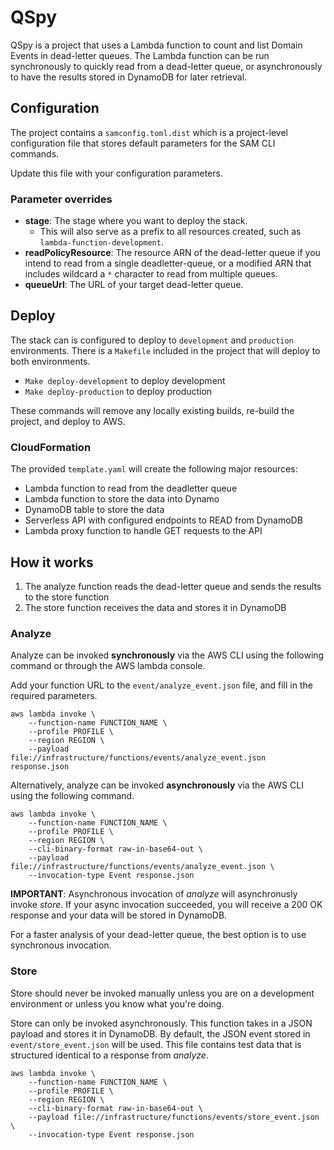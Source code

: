 # QSpy

QSpy is a project that uses a Lambda function to count and list Domain Events in dead-letter queues. The Lambda function can be run synchronously to quickly read from a dead-letter queue, or asynchronously to have the results stored in DynamoDB for later retrieval.

## Configuration

The project contains a `samconfig.toml.dist` which is a project-level configuration file that stores default parameters for the SAM CLI commands.

Update this file with your configuration parameters.

### Parameter overrides

-   **stage**: The stage where you want to deploy the stack.
    -   This will also serve as a prefix to all resources created, such as `lambda-function-development`.
-   **readPolicyResource**: The resource ARN of the dead-letter queue if you intend to read from a single deadletter-queue, or a modified ARN that includes wildcard a `*` character to read from multiple queues.
-   **queueUrl**: The URL of your target dead-letter queue.

## Deploy

The stack can is configured to deploy to `development` and `production` environments. There is a `Makefile` included in the project that will deploy to both environments.

-   `Make deploy-development` to deploy development
-   `Make deploy-production` to deploy production

These commands will remove any locally existing builds, re-build the project, and deploy to AWS.

### CloudFormation

The provided `template.yaml` will create the following major resources:

-   Lambda function to read from the deadletter queue
-   Lambda function to store the data into Dynamo
-   DynamoDB table to store the data
-   Serverless API with configured endpoints to READ from DynamoDB
-   Lambda proxy function to handle GET requests to the API

## How it works

1. The analyze function reads the dead-letter queue and sends the results to the store function
1. The store function receives the data and stores it in DynamoDB

### Analyze

Analyze can be invoked **synchronously** via the AWS CLI using the following command or through the AWS lambda console.

Add your function URL to the `event/analyze_event.json` file, and fill in the required parameters.

```
aws lambda invoke \
    --function-name FUNCTION_NAME \
    --profile PROFILE \
    --region REGION \
    --payload file://infrastructure/functions/events/analyze_event.json response.json
```

Alternatively, analyze can be invoked **asynchronously** via the AWS CLI using the following command.

```
aws lambda invoke \
    --function-name FUNCTION_NAME \
    --profile PROFILE \
    --region REGION \
    --cli-binary-format raw-in-base64-out \
    --payload file://infrastructure/functions/events/analyze_event.json \
    --invocation-type Event response.json
```

**IMPORTANT**: Asynchronous invocation of _analyze_ will asynchronusly invoke _store_. If your async invocation succeeded, you will receive a 200 OK response and your data will be stored in DynamoDB.

For a faster analysis of your dead-letter queue, the best option is to use synchronous invocation.

### Store

Store should never be invoked manually unless you are on a development environment or unless you know what you're doing.

Store can only be invoked asynchronously. This function takes in a JSON payload and stores it in DynamoDB. By default, the JSON event stored in `event/store_event.json` will be used. This file contains test data that is structured identical to a response from _analyze_.

```
aws lambda invoke \
    --function-name FUNCTION_NAME \
    --profile PROFILE \
    --region REGION \
    --cli-binary-format raw-in-base64-out \
    --payload file://infrastructure/functions/events/store_event.json \
    --invocation-type Event response.json
```
